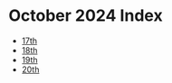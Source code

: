 # October 2024 Index

- [17th](./17_oct_2024)
- [18th](./18_oct_2024)
- [19th](./19_oct_2024)
- [20th](./20_oct_2024)